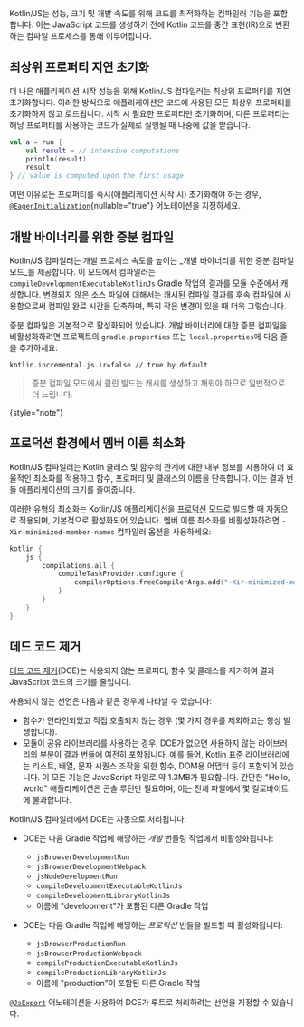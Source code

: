 [//]: # (title: Kotlin/JS 컴파일러 기능)

Kotlin/JS는 성능, 크기 및 개발 속도를 위해 코드를 최적화하는 컴파일러 기능을 포함합니다. 이는 JavaScript 코드를 생성하기 전에 Kotlin 코드를 중간 표현(IR)으로 변환하는 컴파일 프로세스를 통해 이루어집니다.

## 최상위 프로퍼티 지연 초기화

더 나은 애플리케이션 시작 성능을 위해 Kotlin/JS 컴파일러는 최상위 프로퍼티를 지연 초기화합니다. 이러한 방식으로 애플리케이션은 코드에 사용된 모든 최상위 프로퍼티를 초기화하지 않고 로드됩니다. 시작 시 필요한 프로퍼티만 초기화하며, 다른 프로퍼티는 해당 프로퍼티를 사용하는 코드가 실제로 실행될 때 나중에 값을 받습니다.

```kotlin
val a = run {
    val result = // intensive computations
    println(result)
    result
} // value is computed upon the first usage
```

어떤 이유로든 프로퍼티를 즉시(애플리케이션 시작 시) 초기화해야 하는 경우, [`@EagerInitialization`](https://kotlinlang.org/api/latest/jvm/stdlib/kotlin.js/-eager-initialization/){nullable="true"} 어노테이션을 지정하세요.

## 개발 바이너리를 위한 증분 컴파일

Kotlin/JS 컴파일러는 개발 프로세스 속도를 높이는 _개발 바이너리를 위한 증분 컴파일 모드_를 제공합니다. 이 모드에서 컴파일러는 `compileDevelopmentExecutableKotlinJs` Gradle 작업의 결과를 모듈 수준에서 캐싱합니다. 변경되지 않은 소스 파일에 대해서는 캐시된 컴파일 결과를 후속 컴파일에 사용함으로써 컴파일 완료 시간을 단축하며, 특히 작은 변경이 있을 때 더욱 그렇습니다.

증분 컴파일은 기본적으로 활성화되어 있습니다. 개발 바이너리에 대한 증분 컴파일을 비활성화하려면 프로젝트의 `gradle.properties` 또는 `local.properties`에 다음 줄을 추가하세요:

```none
kotlin.incremental.js.ir=false // true by default
```

> 증분 컴파일 모드에서 클린 빌드는 캐시를 생성하고 채워야 하므로 일반적으로 더 느립니다.
>
{style="note"}

## 프로덕션 환경에서 멤버 이름 최소화

Kotlin/JS 컴파일러는 Kotlin 클래스 및 함수의 관계에 대한 내부 정보를 사용하여 더 효율적인 최소화를 적용하고 함수, 프로퍼티 및 클래스의 이름을 단축합니다. 이는 결과 번들 애플리케이션의 크기를 줄여줍니다.

이러한 유형의 최소화는 Kotlin/JS 애플리케이션을 [프로덕션](js-project-setup.md#building-executables) 모드로 빌드할 때 자동으로 적용되며, 기본적으로 활성화되어 있습니다. 멤버 이름 최소화를 비활성화하려면 `-Xir-minimized-member-names` 컴파일러 옵션을 사용하세요:

```kotlin
kotlin {
    js {
        compilations.all {
            compileTaskProvider.configure {
                compilerOptions.freeCompilerArgs.add("-Xir-minimized-member-names=false")
            }
        }
    }
}
```

## 데드 코드 제거

[데드 코드 제거](https://wikipedia.org/wiki/Dead_code_elimination)(DCE)는 사용되지 않는 프로퍼티, 함수 및 클래스를 제거하여 결과 JavaScript 코드의 크기를 줄입니다.

사용되지 않는 선언은 다음과 같은 경우에 나타날 수 있습니다:

*   함수가 인라인되었고 직접 호출되지 않는 경우 (몇 가지 경우를 제외하고는 항상 발생합니다).
*   모듈이 공유 라이브러리를 사용하는 경우. DCE가 없으면 사용하지 않는 라이브러리의 부분이 결과 번들에 여전히 포함됩니다. 예를 들어, Kotlin 표준 라이브러리에는 리스트, 배열, 문자 시퀀스 조작을 위한 함수, DOM용 어댑터 등이 포함되어 있습니다. 이 모든 기능은 JavaScript 파일로 약 1.3MB가 필요합니다. 간단한 "Hello, world" 애플리케이션은 콘솔 루틴만 필요하며, 이는 전체 파일에서 몇 킬로바이트에 불과합니다.

Kotlin/JS 컴파일러에서 DCE는 자동으로 처리됩니다:

*   DCE는 다음 Gradle 작업에 해당하는 _개발_ 번들링 작업에서 비활성화됩니다:

    *   `jsBrowserDevelopmentRun`
    *   `jsBrowserDevelopmentWebpack`
    *   `jsNodeDevelopmentRun`
    *   `compileDevelopmentExecutableKotlinJs`
    *   `compileDevelopmentLibraryKotlinJs`
    *   이름에 "development"가 포함된 다른 Gradle 작업

*   DCE는 다음 Gradle 작업에 해당하는 _프로덕션_ 번들을 빌드할 때 활성화됩니다:

    *   `jsBrowserProductionRun`
    *   `jsBrowserProductionWebpack`
    *   `compileProductionExecutableKotlinJs`
    *   `compileProductionLibraryKotlinJs`
    *   이름에 "production"이 포함된 다른 Gradle 작업

[`@JsExport`](js-to-kotlin-interop.md#jsexport-annotation) 어노테이션을 사용하여 DCE가 루트로 처리하려는 선언을 지정할 수 있습니다.